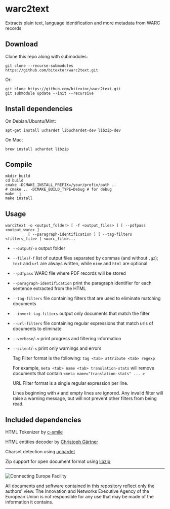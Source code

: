 # warc2text
Extracts plain text, language identification and more metadata from WARC records

## Download
Clone this repo along with submodules:
```
git clone --recurse-submodules https://github.com/bitextor/warc2text.git
```
Or:
```
git clone https://github.com/bitextor/warc2text.git
git submodule update --init --recursive
```

## Install dependencies
On Debian/Ubuntu/Mint:
```
apt-get install uchardet libuchardet-dev libzip-dev
```
On Mac:
```
brew install uchardet libzip
```

## Compile
```
mkdir build
cd build
cmake -DCMAKE_INSTALL_PREFIX=/your/prefix/path ..
# cmake .. -DCMAKE_BUILD_TYPE=Debug # for debug
make -j
make install
```

## Usage
```
warc2text -o <output_folder> [ -f <output_files> ] [ --pdfpass <output_warc> ]
          [ --paragraph-identification ] [ --tag-filters <filters_file> ] <warc_file>...
```
* `--output`/`-o` output folder
* `--files`/`-f` list of output files separated by commas (and without `.gz`); `text` and `url` are always written, while `mime` and `html` are optional
* `--pdfpass` WARC file where PDF records will be stored
* `--paragraph-identification` print the paragraph identifier for each sentence extracted from the HTML
* `--tag-filters` file containing filters that are used to eliminate matching documents
* `--invert-tag-filters` output only documents that match the filter
* `--url-filters` file containing regular expressions that match urls of documents to eliminate
* `--verbose`/`-v` print progress and filtering information
* `--silent`/`-s` print only warnings and errors

  Tag Filter format is the following: `tag <tab> attribute <tab> regexp`
  
  For example, `meta <tab> name <tab> translation-stats` will remove documents that contain `<meta name="translation-stats" ... >`

  URL Filter format is a single regular expression per line.

  Lines beginning with `#` and empty lines are ignored. Any invalid filter will raise a warning message, but will not prevent other filters from being read.

## Included dependencies
HTML Tokenizer by [c-smile](https://www.codeproject.com/Articles/14076/Fast-and-Compact-HTML-XML-Scanner-Tokenizer)

HTML entities decoder by [Christoph Gärtner](https://bitbucket.org/cggaertner/cstuff/src/master/entities.c)

Charset detection using [uchardet](https://www.freedesktop.org/wiki/Software/uchardet/)

Zip support for open document format using [libzip](https://libzip.org)
___

![Connecting Europe Facility](https://www.paracrawl.eu/images/logo_en_cef273x39.png)

All documents and software contained in this repository reflect only the authors' view. The Innovation and Networks Executive Agency of the European Union is not responsible for any use that may be made of the information it contains.
